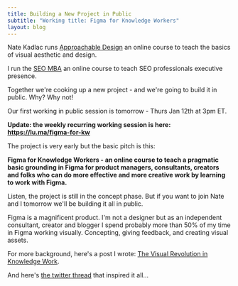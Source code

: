 ```yaml
---
title: Building a New Project in Public
subtitle: "Working title: Figma for Knowledge Workers"
layout: blog
---
```


Nate Kadlac runs [Approachable Design](https://www.approachabledesign.co/) an online course to teach the basics of visual aesthetic and design.

I run the [SEO MBA](https://seomba.com/) an online course to teach SEO professionals executive presence.

Together we're cooking up a new project - and we're going to build it in public. Why? Why not!

Our first working in public session is tomorrow - Thurs Jan 12th at 3pm ET.

**Update: the weekly recurring working session is here: <https://lu.ma/figma-for-kw>**

The project is very early but the basic pitch is this:

**Figma for Knowledge Workers - an online course to teach a pragmatic basic grounding in Figma for product managers, consultants, creators and folks who can do more effective and more creative work by learning to work with Figma.**

Listen, the project is still in the concept phase. But if you want to join Nate and I tomorrow we'll be building it all in public.

Figma is a magnificent product. I'm not a designer but as an independent consultant, creator and blogger I spend probably more than 50% of my time in Figma working visually. Concepting, giving feedback, and creating visual assets.

For more background, here's a post I wrote: [The Visual Revolution in Knowledge Work](https://newsletter.seomba.com/p/the-visual-revolution-in-knowledge).

And here's [the twitter thread](https://twitter.com/tomcritchlow/status/1603080434048540674) that inspired it all...